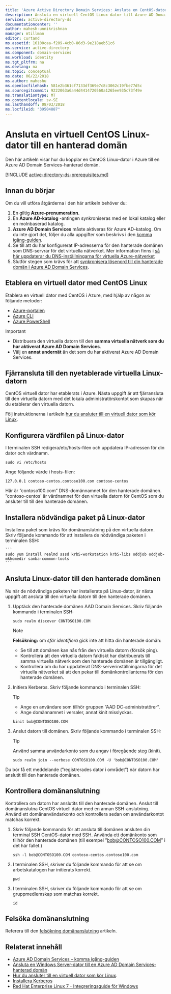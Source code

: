 ```yaml
---
title: 'Azure Active Directory Domain Services: Ansluta en CentOS-dator till en hanterad domän | Microsoft Docs'
description: Ansluta en virtuell CentOS Linux-dator till Azure AD Domain Services
services: active-directory-ds
documentationcenter: ''
author: mahesh-unnikrishnan
manager: mtillman
editor: curtand
ms.assetid: 16100caa-f209-4cb0-86d3-9e218aeb51c6
ms.service: active-directory
ms.component: domain-services
ms.workload: identity
ms.tgt_pltfrm: na
ms.devlang: na
ms.topic: conceptual
ms.date: 06/22/2018
ms.author: maheshu
ms.openlocfilehash: 581e2b361cf7133df369e7c8c3062c19fbe77d5c
ms.sourcegitcommit: 9222063a6a44d4414720560a1265ee935c73f49e
ms.translationtype: MT
ms.contentlocale: sv-SE
ms.lasthandoff: 08/03/2018
ms.locfileid: "39504887"
---
```

# <a name="join-a-centos-linux-virtual-machine-to-a-managed-domain"></a>Ansluta en virtuell CentOS Linux-dator till en hanterad domän
Den här artikeln visar hur du kopplar en CentOS Linux-dator i Azure till en Azure AD Domain Services-hanterad domän.

[!INCLUDE [active-directory-ds-prerequisites.md](../../includes/active-directory-ds-prerequisites.md)]

## <a name="before-you-begin"></a>Innan du börjar
Om du vill utföra åtgärderna i den här artikeln behöver du:
1. En giltig **Azure-prenumeration**.
2. En **Azure AD-katalog** -antingen synkroniseras med en lokal katalog eller en molnbaserad katalog.
3. **Azure AD Domain Services** måste aktiveras för Azure AD-katalog. Om du inte gjort det, följer du alla uppgifter som beskrivs i den [komma igång-guiden](active-directory-ds-getting-started.md).
4. Se till att du har konfigurerat IP-adresserna för den hanterade domänen som DNS-servrar för det virtuella nätverket. Mer information finns i [så här uppdaterar du DNS-inställningarna för virtuella Azure-nätverket](active-directory-ds-getting-started-dns.md)
5. Slutför stegen som krävs för att [synkronisera lösenord till din hanterade domän i Azure AD Domain Services](active-directory-ds-getting-started-password-sync.md).


## <a name="provision-a-centos-linux-virtual-machine"></a>Etablera en virtuell dator med CentOS Linux
Etablera en virtuell dator med CentOS i Azure, med hjälp av någon av följande metoder:
* [Azure-portalen](../virtual-machines/linux/quick-create-portal.md)
* [Azure CLI](../virtual-machines/linux/quick-create-cli.md)
* [Azure PowerShell](../virtual-machines/linux/quick-create-powershell.md)

> [!IMPORTANT]
> * Distribuera den virtuella datorn till den **samma virtuella nätverk som du har aktiverat Azure AD Domain Services**.
> * Välj en **annat undernät** än det som du har aktiverat Azure AD Domain Services.
>


## <a name="connect-remotely-to-the-newly-provisioned-linux-virtual-machine"></a>Fjärransluta till den nyetablerade virtuella Linux-datorn
CentOS virtuell dator har etablerats i Azure. Nästa uppgift är att fjärransluta till den virtuella datorn med det lokala administratörskontot som skapas när du etablerar den virtuella datorn.

Följ instruktionerna i artikeln [hur du ansluter till en virtuell dator som kör Linux](../virtual-machines/linux/mac-create-ssh-keys.md?toc=%2fazure%2fvirtual-machines%2flinux%2ftoc.json).


## <a name="configure-the-hosts-file-on-the-linux-virtual-machine"></a>Konfigurera värdfilen på Linux-dator
I terminalen SSH redigera/etc/hosts-filen och uppdatera IP-adressen för din dator och värdnamn.

```
sudo vi /etc/hosts
```

Ange följande värde i hosts-filen:

```
127.0.0.1 contoso-centos.contoso100.com contoso-centos
```
Här är ”contoso100.com” DNS-domännamnet för den hanterade domänen. ”contoso-centos' är värdnamnet för den virtuella datorn för CentOS som du ansluter till till den hanterade domänen.


## <a name="install-required-packages-on-the-linux-virtual-machine"></a>Installera nödvändiga paket på Linux-dator
Installera paket som krävs för domänanslutning på den virtuella datorn. Skriv följande kommando för att installera de nödvändiga paketen i terminalen SSH:

    ```
    sudo yum install realmd sssd krb5-workstation krb5-libs oddjob oddjob-mkhomedir samba-common-tools
    ```


## <a name="join-the-linux-virtual-machine-to-the-managed-domain"></a>Ansluta Linux-dator till den hanterade domänen
Nu när de nödvändiga paketen har installerats på Linux-dator, är nästa uppgift att ansluta till den virtuella datorn till den hanterade domänen.

1. Upptäck den hanterade domänen AAD Domain Services. Skriv följande kommando i terminalen SSH:

    ```
    sudo realm discover CONTOSO100.COM
    ```

    > [!NOTE]
    > **Felsökning:** om *sfär identifiera* gick inte att hitta din hanterade domän:  
      * Se till att domänen kan nås från den virtuella datorn (försök ping).  
      * Kontrollera att den virtuella datorn faktiskt har distribuerats till samma virtuella nätverk som den hanterade domänen är tillgängligt.
      * Kontrollera om du har uppdaterat DNS-serverinställningarna för det virtuella nätverket så att den pekar till domänkontrollanterna för den hanterade domänen.  
      >

2. Initiera Kerberos. Skriv följande kommando i terminalen SSH:

    > [!TIP]
    > * Ange en användare som tillhör gruppen ”AAD DC-administratörer”.
    > * Ange domännamnet i versaler, annat kinit misslyckas.
    >

    ```
    kinit bob@CONTOSO100.COM
    ```

3. Anslut datorn till domänen. Skriv följande kommando i terminalen SSH:

    > [!TIP]
    > Använd samma användarkonto som du angav i föregående steg (kinit).
    >

    ```
    sudo realm join --verbose CONTOSO100.COM -U 'bob@CONTOSO100.COM'
    ```

Du bör få ett meddelande (”registrerades dator i området”) när datorn har anslutit till den hanterade domänen.


## <a name="verify-domain-join"></a>Kontrollera domänanslutning
Kontrollera om datorn har anslutits till den hanterade domänen. Anslut till domänanslutna CentOS virtuell dator med en annan SSH-anslutning. Använd ett domänanvändarkonto och kontrollera sedan om användarkontot matchas korrekt.

1. Skriv följande kommando för att ansluta till domänen ansluten din terminal SSH CentOS-dator med SSH. Använda ett domänkonto som tillhör den hanterade domänen (till exempel ”bob@CONTOSO100.COM” i det här fallet.)
    ```
    ssh -l bob@CONTOSO100.COM contoso-centos.contoso100.com
    ```

2. I terminalen SSH, skriver du följande kommando för att se om arbetskatalogen har initierats korrekt.
    ```
    pwd
    ```

3. I terminalen SSH, skriver du följande kommando för att se om gruppmedlemskap som matchas korrekt.
    ```
    id
    ```


## <a name="troubleshooting-domain-join"></a>Felsöka domänanslutning
Referera till den [felsökning domänanslutning](active-directory-ds-admin-guide-join-windows-vm-portal.md#troubleshoot-joining-a-domain) artikeln.

## <a name="related-content"></a>Relaterat innehåll
* [Azure AD Domain Services – komma igång-guiden](active-directory-ds-getting-started.md)
* [Ansluta en Windows Server-dator till en Azure AD Domain Services-hanterad domän](active-directory-ds-admin-guide-join-windows-vm.md)
* [Hur du ansluter till en virtuell dator som kör Linux](../virtual-machines/linux/mac-create-ssh-keys.md?toc=%2fazure%2fvirtual-machines%2flinux%2ftoc.json).
* [Installera Kerberos](https://access.redhat.com/documentation/en-US/Red_Hat_Enterprise_Linux/6/html/Managing_Smart_Cards/installing-kerberos.html)
* [Red Hat Enterprise Linux 7 - Integreringsguide för Windows](https://access.redhat.com/documentation/en-US/Red_Hat_Enterprise_Linux/7/html/Windows_Integration_Guide/index.html)

